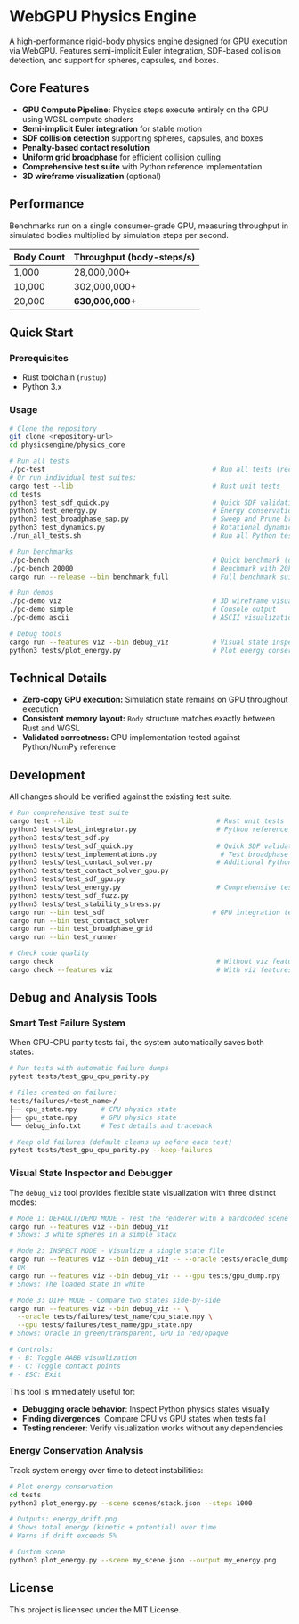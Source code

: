 # WebGPU Physics Engine

A high-performance rigid-body physics engine designed for GPU execution via WebGPU. Features semi-implicit Euler integration, SDF-based collision detection, and support for spheres, capsules, and boxes.

## Core Features

- **GPU Compute Pipeline:** Physics steps execute entirely on the GPU using WGSL compute shaders
- **Semi-implicit Euler integration** for stable motion
- **SDF collision detection** supporting spheres, capsules, and boxes
- **Penalty-based contact resolution** 
- **Uniform grid broadphase** for efficient collision culling
- **Comprehensive test suite** with Python reference implementation
- **3D wireframe visualization** (optional)

## Performance

Benchmarks run on a single consumer-grade GPU, measuring throughput in simulated bodies multiplied by simulation steps per second.

| Body Count | Throughput (body-steps/s) |
| :--- | :--- |
| 1,000      | 28,000,000+               |
| 10,000     | 302,000,000+              |
| 20,000     | **630,000,000+**              |

## Quick Start

### Prerequisites

- Rust toolchain (`rustup`)
- Python 3.x

### Usage

```bash
# Clone the repository
git clone <repository-url>
cd physicsengine/physics_core

# Run all tests
./pc-test                                          # Run all tests (recommended)
# Or run individual test suites:
cargo test --lib                                   # Rust unit tests
cd tests
python3 test_sdf_quick.py                          # Quick SDF validation
python3 test_energy.py                             # Energy conservation
python3 test_broadphase_sap.py                     # Sweep and Prune broadphase
python3 test_dynamics.py                           # Rotational dynamics
./run_all_tests.sh                                 # Run all Python tests

# Run benchmarks
./pc-bench                                         # Quick benchmark (default: 10k bodies)
./pc-bench 20000                                   # Benchmark with 20k bodies
cargo run --release --bin benchmark_full           # Full benchmark suite

# Run demos
./pc-demo viz                                      # 3D wireframe visualization
./pc-demo simple                                   # Console output
./pc-demo ascii                                    # ASCII visualization

# Debug tools
cargo run --features viz --bin debug_viz           # Visual state inspector/differ
python3 tests/plot_energy.py                       # Plot energy conservation
```

## Technical Details

- **Zero-copy GPU execution:** Simulation state remains on GPU throughout execution
- **Consistent memory layout:** `Body` structure matches exactly between Rust and WGSL
- **Validated correctness:** GPU implementation tested against Python/NumPy reference

## Development

All changes should be verified against the existing test suite.

```bash
# Run comprehensive test suite
cargo test --lib                                    # Rust unit tests
python3 tests/test_integrator.py                    # Python reference tests  
python3 tests/test_sdf.py
python3 tests/test_sdf_quick.py                     # Quick SDF validation
python3 tests/test_implementations.py                # Test broadphase + dynamics
python3 tests/test_contact_solver.py                # Additional Python tests
python3 tests/test_contact_solver_gpu.py
python3 tests/test_sdf_gpu.py
python3 tests/test_energy.py                        # Comprehensive tests
python3 tests/test_sdf_fuzz.py
python3 tests/test_stability_stress.py
cargo run --bin test_sdf                           # GPU integration tests
cargo run --bin test_contact_solver
cargo run --bin test_broadphase_grid
cargo run --bin test_runner

# Check code quality
cargo check                                         # Without viz features
cargo check --features viz                          # With viz features
```

## Debug and Analysis Tools

### Smart Test Failure System

When GPU-CPU parity tests fail, the system automatically saves both states:

```bash
# Run tests with automatic failure dumps
pytest tests/test_gpu_cpu_parity.py

# Files created on failure:
tests/failures/<test_name>/
├── cpu_state.npy      # CPU physics state
├── gpu_state.npy      # GPU physics state
└── debug_info.txt     # Test details and traceback

# Keep old failures (default cleans up before each test)
pytest tests/test_gpu_cpu_parity.py --keep-failures
```

### Visual State Inspector and Debugger

The `debug_viz` tool provides flexible state visualization with three distinct modes:

```bash
# Mode 1: DEFAULT/DEMO MODE - Test the renderer with a hardcoded scene
cargo run --features viz --bin debug_viz
# Shows: 3 white spheres in a simple stack

# Mode 2: INSPECT MODE - Visualize a single state file
cargo run --features viz --bin debug_viz -- --oracle tests/oracle_dump.npy
# OR
cargo run --features viz --bin debug_viz -- --gpu tests/gpu_dump.npy
# Shows: The loaded state in white

# Mode 3: DIFF MODE - Compare two states side-by-side
cargo run --features viz --bin debug_viz -- \
  --oracle tests/failures/test_name/cpu_state.npy \
  --gpu tests/failures/test_name/gpu_state.npy
# Shows: Oracle in green/transparent, GPU in red/opaque

# Controls:
# - B: Toggle AABB visualization
# - C: Toggle contact points
# - ESC: Exit
```

This tool is immediately useful for:
- **Debugging oracle behavior**: Inspect Python physics states visually
- **Finding divergences**: Compare CPU vs GPU states when tests fail
- **Testing renderer**: Verify visualization works without any dependencies

### Energy Conservation Analysis

Track system energy over time to detect instabilities:

```bash
# Plot energy conservation
cd tests
python3 plot_energy.py --scene scenes/stack.json --steps 1000

# Outputs: energy_drift.png
# Shows total energy (kinetic + potential) over time
# Warns if drift exceeds 5%

# Custom scene
python3 plot_energy.py --scene my_scene.json --output my_energy.png
```

## License

This project is licensed under the MIT License.